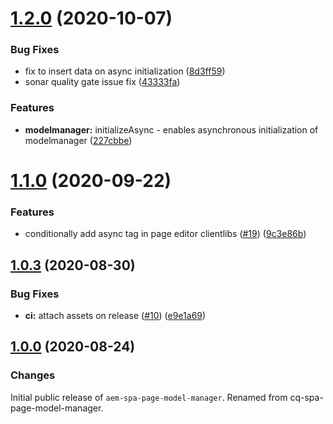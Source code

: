 # [1.2.0](https://github.com/adobe/aem-spa-page-model-manager/compare/v1.1.0...v1.2.0) (2020-10-07)


### Bug Fixes

* fix to insert data on async initialization ([8d3ff59](https://github.com/adobe/aem-spa-page-model-manager/commit/8d3ff5973ddd7fac5b44a9c815c93132d8a39170))
* sonar quality gate issue fix ([43333fa](https://github.com/adobe/aem-spa-page-model-manager/commit/43333facde9eb5fc171f79155a26475e5e83e257))


### Features

* **modelmanager:** initializeAsync - enables asynchronous initialization of modelmanager ([227cbbe](https://github.com/adobe/aem-spa-page-model-manager/commit/227cbbe78e83cef13282151a0259080828ce93bc))

# [1.1.0](https://github.com/adobe/aem-spa-page-model-manager/compare/v1.0.3...v1.1.0) (2020-09-22)


### Features

* conditionally add async tag in page editor clientlibs ([#19](https://github.com/adobe/aem-spa-page-model-manager/issues/19)) ([9c3e86b](https://github.com/adobe/aem-spa-page-model-manager/commit/9c3e86b2ac5c55a71ec2ff2bb65d44dc9fa4994d))

## [1.0.3](https://github.com/adobe/aem-spa-page-model-manager/compare/v1.0.2...v1.0.3) (2020-08-30)


### Bug Fixes

* **ci:** attach assets on release ([#10](https://github.com/adobe/aem-spa-page-model-manager/issues/10)) ([e9e1a69](https://github.com/adobe/aem-spa-page-model-manager/commit/e9e1a69ddcb5842a7763971e483770279310e387))

## [1.0.0](https://github.com/adobe/aem-spa-page-model-manager/releases/tag/v1.0.0) (2020-08-24)


### Changes

Initial public release of `aem-spa-page-model-manager`. Renamed from cq-spa-page-model-manager.
